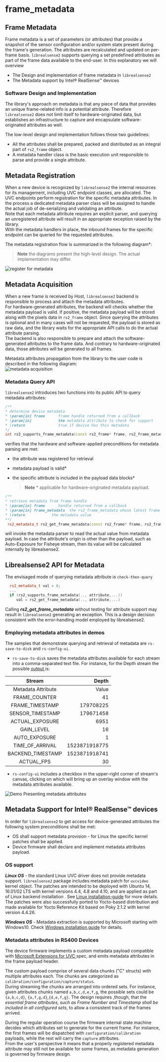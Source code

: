 # frame\_metadata

## Frame Metadata

Frame metadata is a set of parameters \(or attributes\) that provide a snapshot of the sensor configuration and/or system state present during the frame's generation. The attributes are recalculated and updated on per-frame basis. `librealsense2` supports querying a set predefined attributes as part of the frame data available to the end-user. In this explanatory we will overview

* The Design and implementation of frame metadata in `librealsense2`
* The Metadata support by Intel® RealSense™ devices

### Software Design and Implementation

The library's approach on metadata is that any piece of data that provides an unique frame-related info is a potential attribute. Therefore `librealsense2` does not limit itself to hardware-originated data, but establishes an infrastructure to capture and encapsulate software-originated attributes as well.

The low-level design and implementation follows those two guidelines:

* All the attributes shall be prepared, packed and distributed as an integral part of `rs2_frame` object.
* A metadata handler class is the basic execution unit responsible to parse and provide a single attribute.

## Metadata Registration

When a new device is recognized by `librealsense2` the internal resources for its management, including UVC endpoint classes, are allocated. The UVC endpoints perform registration for the specific metadata attributes. In the process a dedicated metadata parser class will be assigned to handle the actual job of de-serializing and validating an attribute.  
Note that each metadata attribute requires an explicit parser, and querying an unregistered attribute will result in an appropriate exception raised by the library.  
With the metadata handlers in place, the inbound frames for the specific endpoint can be queried for the requested attributes.

The metadata registration flow is summarized in the following diagram\*:

> **Note** the diagrams present the high-level design. The actual implementation may differ.

![register for metadata](../.gitbook/assets/metadata_registration_flow.bmp)

## Metadata Acquisition

When a new frame is received by Host, `librealsense2` backend is responsible to process and attach the metadata attributes.  
For hardware-generated attributes, the backend will checks whether the metadata payload is valid. If positive, the metadata payload will be stored along with the pixels data in `rs2_frame` object. Since querying the attributes is optional and in many cases will not be requested, the payload is stored as raw data, and the library waits for the appropriate API calls to do the actual attribute parsing.  
The backend is also responsible to prepare and attach the software-generated attributes to the frame data. And contrary to hardware-originated data, those attributes will be generated to all frames.

Metadata attributes propagation from the library to the user code is described in the following diagram:  
![metadata acquisition](../.gitbook/assets/metadata_acquisition_flow.bmp)

### Metadata Query API

`librealsense2` introduces two functions into its public API to query metadata attributes:

```cpp
/**
* determine device metadata
* \param[in] frame      frame handle returned from a callback
* \param[in]            the metadata attribute to check for support
* \return               true if device has this metadata
*/
int rs2_supports_frame_metadata(const rs2_frame* frame, rs2_frame_metadata frame_metadata, rs2_error** error);
```

verifies that the hardware and software-applied preconditions for metadata parsing are met:

* the attribute was registered for retrieval
* metadata payload is valid\*
* the specific attribute is included in the payload data blocks\*

  > **Note** \* applicable for hardware-originated metadata payload.

```cpp
/**
* retrieve metadata from frame handle
* \param[in] frame      handle returned from a callback
* \param[in] frame_metadata  the rs2_frame_metadata whose latest frame we are interested in
* \return            the metadata value
**/
 rs2_metadata_t rs2_get_frame_metadata(const rs2_frame* frame, rs2_frame_metadata frame_metadata, rs2_error** error);
```

will invoke the metadata parser to read the actual value from metadata payload. In case the attribute's origin is other than the payload, such as Auto-Exposure for Fisheye stream, then its value will be calculated internally by librealsense2.

## Librealsense2 API for Metadata

The envisaged mode of querying metadata attribute is `check-then-query`

```cpp
  rs2_metadata_t val = 0;
  ...
  if (rs2_supports_frame_metadata(.., attribute,...))
     val = rs2_get_frame_metadata(.., attribute,...)
```

Calling _**rs2\_get\_frame\_metadata**_ without testing for attribute support may result in `librealsense2` generating an exception. This is a design decision consistent with the error-handling model employed by librealsense2.

### Employing metadata attributes in demos

The samples that demonstrate querying and retrieval of metadata are `rs-save-to-disk` and `rs-config-ui`.

* `rs-save-to-disk` saves the metadata attributes available for each stream into a comma-separated text file. For instance, for the Depth stream the possible [output ](https://github.com/kzobov/librealsense/tree/7148f9ae1d78b5d44bee4fc578bf0b8fb9a220c5/doc/metadata/rs-save-to-disk-output-DEPTH-metadata.csv) is:  

| Stream | Depth |
| :---: | ---: |
| Metadata Attribute | Value |
| FRAME\_COUNTER | 41 |
| FRAME\_TIMESTAMP | 179708225 |
| SENSOR\_TIMESTAMP | 179671458 |
| ACTUAL\_EXPOSURE | 6951 |
| GAIN\_LEVEL | 16 |
| AUTO\_EXPOSURE | 1 |
| TIME\_OF\_ARRIVAL | 1523871918775 |
| BACKEND\_TIMESTAMP | 1523871918741 |
| ACTUAL\_FPS | 30 |

* `rs-config-ui` includes a checkbox in the upper-right corner of  stream's canvas, clicking on which will bring up an overlay window with the metadata attributes available.  

​![Demo Presenting metadata attributes](../.gitbook/assets/metadata-cpp-config-ui.png)

## Metadata Support for Intel® RealSense™ devices

In order for `librealsense2` to get access for device-generated attributes the following system preconditions shall be met:

* OS shall support metadata provision - for Linux the specific kernel patches shall be applied.  
* Device firmware shall declare and implement metadata attributes payload.

### OS support

_**Linux OS**_ - the standard Linux UVC driver does not provide metadata support. `librealsense2` package includes metadata patch for `uvcvideo` kernel object. The patches are intended to be deployed with Ubuntu 14, 16.01/02 LTS with kernel versions 4.4, 4.8 and 4.10, and are applied as part of Linux backend installation . See [Linux installation-guide](installation.md) for more details. The patches were also successfully ported to Yocto-based distribution and made available for Yocto Reference Kit based on Poky 2.1.2 with kernel version 4.4.26.

_**Windows OS**_ - Metadata extraction is supported by Microsoft starting with Windows10. Check [Windows installation guide](installation_windows.md) for details.

### Metadata attributes in RS400 Devices

The device firmware implements a custom metadata payload compatible with [Microsoft Extensions for UVC ](https://docs.microsoft.com/en-us/windows-hardware/drivers/stream/uvc-extensions-1-5) spec, and emits metadata attributes in the frame payload header.

The custom payload comprise of several data chunks \("C" structs\) with multiple attributes each. The chunks are categorized as `calibration/configuration/capture/status`.  
During streaming the chunks are arranged into ordered sets. For instance, given attributes chunks named `a,b,c,d,e,f,g`, the possible sets could be `{a,b,c,d}`, `{a,f,g,d}`,`{d,e,f,g}`. The design requires ,though, that the _essential frame attributes, such as Frame Number and Timestamp shall be included in all configured sets_, to allow a consistent track of the frames arrived.

During the regular operation course the firmware internal state machine decides which attributes set to generate for the current frame. For instance, the first frames will be dispatched with `configuration/calibration` payloads, while the rest will carry the `capture` attributes.  
From the user's perspective it means that a properly registered metadata attribute may still not be available for some frames, as metadata generation is governed by firmware design.

